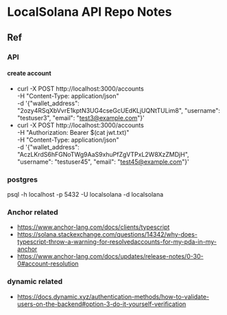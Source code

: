 # LocalSolana API Repo Notes

## Ref
### API
#### create account
- curl -X POST http://localhost:3000/accounts \
-H "Content-Type: application/json" \
-d '{"wallet_address": "2ozy4RSqXbVvrE1kptN3UG4cseGcUEdKLjUQNtTULim8", "username": "testuser3", "email": "test3@example.com"}'
- curl -X POST http://localhost:3000/accounts \
-H "Authorization: Bearer $(cat jwt.txt)" \
-H "Content-Type: application/json" \
-d '{"wallet_address": "AczLKrdS6hFGNoTWg9AaS9xhuPfZgVTPxL2W8XzZMDjH", "username": "testuser45", "email": "test45@example.com"}'
### postgres
psql -h localhost -p 5432 -U localsolana -d localsolana
### Anchor related
- https://www.anchor-lang.com/docs/clients/typescript
- https://solana.stackexchange.com/questions/14342/why-does-typescript-throw-a-warning-for-resolvedaccounts-for-my-pda-in-my-anchor
- https://www.anchor-lang.com/docs/updates/release-notes/0-30-0#account-resolution
### dynamic related
- https://docs.dynamic.xyz/authentication-methods/how-to-validate-users-on-the-backend#option-3-do-it-yourself-verification

